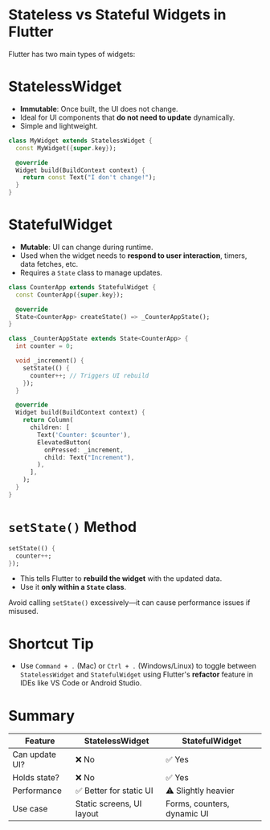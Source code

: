 #  Stateless vs Stateful Widgets in Flutter

Flutter has two main types of widgets:

#  StatelessWidget

* **Immutable**: Once built, the UI does not change.
* Ideal for UI components that **do not need to update** dynamically.
* Simple and lightweight.

```dart
class MyWidget extends StatelessWidget {
  const MyWidget({super.key});

  @override
  Widget build(BuildContext context) {
    return const Text("I don't change!");
  }
}
```

#  StatefulWidget

* **Mutable**: UI can change during runtime.
* Used when the widget needs to **respond to user interaction**, timers, data fetches, etc.
* Requires a `State` class to manage updates.

```dart
class CounterApp extends StatefulWidget {
  const CounterApp({super.key});

  @override
  State<CounterApp> createState() => _CounterAppState();
}

class _CounterAppState extends State<CounterApp> {
  int counter = 0;

  void _increment() {
    setState(() {
      counter++; // Triggers UI rebuild
    });
  }

  @override
  Widget build(BuildContext context) {
    return Column(
      children: [
        Text('Counter: $counter'),
        ElevatedButton(
          onPressed: _increment,
          child: Text("Increment"),
        ),
      ],
    );
  }
}
```

#  `setState()` Method

```dart
setState(() {
  counter++;
});
```

* This tells Flutter to **rebuild the widget** with the updated data.
* Use it **only within a `State` class**.

Avoid calling `setState()` excessively—it can cause performance issues if misused.


#  Shortcut Tip

* Use `Command + .` (Mac) or `Ctrl + .` (Windows/Linux) to toggle between `StatelessWidget` and `StatefulWidget` using Flutter's **refactor** feature in IDEs like VS Code or Android Studio.


#  Summary

| Feature        | StatelessWidget           | StatefulWidget              |
| -------------- | ------------------------- | --------------------------- |
| Can update UI? | ❌ No                      | ✅ Yes                       |
| Holds state?   | ❌ No                      | ✅ Yes                       |
| Performance    | ✅ Better for static UI    | ⚠️ Slightly heavier         |
| Use case       | Static screens, UI layout | Forms, counters, dynamic UI |
